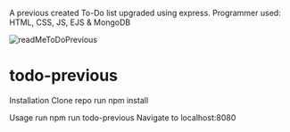 A previous created To-Do list upgraded using express. 
Programmer used: HTML, CSS, JS, EJS & MongoDB



![readMeToDoPrevious](https://user-images.githubusercontent.com/78241661/113375291-13d5d100-933d-11eb-84d6-9854cc8f80e8.jpg)


# todo-previous

Installation
Clone repo
run npm install

Usage
run npm run todo-previous
Navigate to localhost:8080
